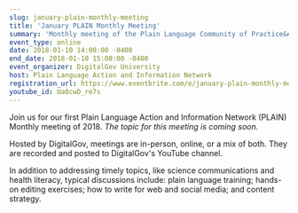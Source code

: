 ```yaml
---
slug: january-plain-monthly-meeting
title: 'January PLAIN Monthly Meeting'
summary: 'Monthly meeting of the Plain Language Community of Practice&#46;'
event_type: online
date: 2018-01-10 14:00:00 -0400
end_date: 2018-01-10 15:00:00 -0400
event_organizer: DigitalGov University
host: Plain Language Action and Information Network
registration_url: https://www.eventbrite.com/e/january-plain-monthly-meeting-registration-41577411156
youtube_id: Ua0cwD_re7s
---
```


Join us for our first Plain Language Action and Information Network (PLAIN) Monthly meeting of 2018. _The topic for this meeting is coming soon._

Hosted by DigitalGov, meetings are in-person, online, or a mix of both. They are recorded and posted to DigitalGov's YouTube channel.
 
In addition to addressing timely topics, like science communications and health literacy, typical discussions include: plain language training; hands-on editing exercises; how to write for web and social media; and content strategy.

